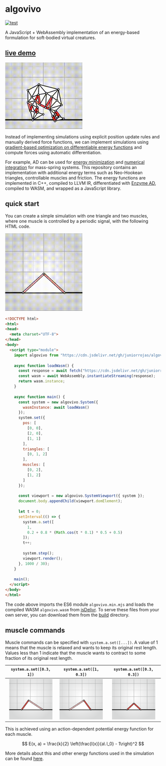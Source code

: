 # algovivo

[![test](https://github.com/juniorrojas/algovivo/actions/workflows/test.yml/badge.svg)](https://github.com/juniorrojas/algovivo/actions/workflows/test.yml)

A JavaScript + WebAssembly implementation of an energy-based formulation for soft-bodied virtual creatures.

## [live demo](https://juniorrojas.com/algovivo)

<a href="https://juniorrojas.com/algovivo">
  <img src="media/locomotion.gif" width="250px">
</a>

Instead of implementing simulations using explicit position update rules and manually derived force functions, we can implement simulations using [gradient-based optimization on differentiable energy functions](https://medium.com/@juniorrojas/physics-based-simulation-via-backpropagation-on-energy-functions-6d3b0e93f5fb) and compute forces using automatic differentiation.

For example, AD can be used for [energy minimization](https://github.com/juniorrojas/hookean-springs-pytorch) and [numerical integration](https://github.com/juniorrojas/springs-integration-pytorch) for mass-spring systems. This repository contains an implementation with additional energy terms such as Neo-Hookean triangles, controllable muscles and friction. The energy functions are implemented in C++, compiled to LLVM IR, differentiated with [Enzyme AD](https://github.com/EnzymeAD/Enzyme), compiled to WASM, and wrapped as a JavaScript library.

## quick start

You can create a simple simulation with one triangle and two muscles, where one muscle is controlled by a periodic signal, with the following HTML code.

<img src="media/periodic.gif" width="250px">

```html
<!DOCTYPE html>
<html>
<head>
  <meta charset="UTF-8">
</head>
<body>
  <script type="module">
    import algovivo from "https://cdn.jsdelivr.net/gh/juniorrojas/algovivo@cbd6216b37c93474800d7681dc9f3503d38ecfdc/build/algovivo.min.mjs";

    async function loadWasm() {
      const response = await fetch("https://cdn.jsdelivr.net/gh/juniorrojas/algovivo@cbd6216b37c93474800d7681dc9f3503d38ecfdc/build/algovivo.wasm");
      const wasm = await WebAssembly.instantiateStreaming(response);
      return wasm.instance;
    }

    async function main() {
      const system = new algovivo.System({
        wasmInstance: await loadWasm()
      });
      system.set({
        pos: [
          [0, 0],
          [2, 0],
          [1, 1]
        ],
        triangles: [
          [0, 1, 2]
        ],
        muscles: [
          [0, 2],
          [1, 2]
        ]
      });

      const viewport = new algovivo.SystemViewport({ system });
      document.body.appendChild(viewport.domElement);

      let t = 0;
      setInterval(() => {
        system.a.set([
          1,
          0.2 + 0.8 * (Math.cos(t * 0.1) * 0.5 + 0.5)
        ]);
        t++;

        system.step();
        viewport.render();
      }, 1000 / 30);
    }

    main();
  </script>
</body>
</html>
```

The code above imports the ES6 module `algovivo.min.mjs` and loads the compiled WASM `algovivo.wasm` from [jsDelivr](https://www.jsdelivr.com/). To serve these files from your own server, you can download them from the [build](./build) directory.

## muscle commands

Muscle commands can be specified with `system.a.set([...])`. A value of 1 means that the muscle is relaxed and wants to keep its original rest length. Values less than 1 indicate that the muscle wants to contract to some fraction of its original rest length.

| `system.a.set([0.3, 1])` | `system.a.set([1, 0.3])` | `system.a.set([0.3, 0.3])`  |
| ------------- |-------------| -----|
| <div align="center"><img src="media/muscle-contract-left.png" width="140px"></div> | <div align="center"><img src="media/muscle-contract-right.png" width="140px"></div> | <div align="center"><img src="media/muscle-contract-both.png" width="140px"></div> |

This is achieved using an action-dependent potential energy function for each muscle.

$$
E(x, a) = \frac{k}{2} \left(\frac{l(x)}{a\ l_0} - 1\right)^2
$$

More details about this and other energy functions used in the simulation can be found [here](https://arxiv.org/abs/2102.05791).
